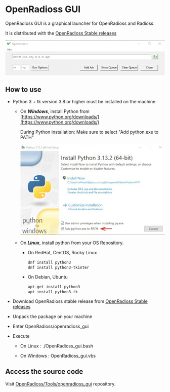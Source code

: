 # OpenRadioss GUI

OpenRadioss GUI is a graphical launcher for OpenRadioss and Radioss.

It is distributed with the [OpenRadioss Stable releases](https://github.com/OpenRadioss/OpenRadioss/releases)

![image](./openradioss_gui.png)

## How to use

* Python 3 + tk version 3.8 or higher must be installed on the machine.

  * On ***Windows***, install Python from [https://www.python.org/downloads/](https://www.python.org/downloads/)

    During Python installation: Make sure to select "Add python.exe to PATH"

    ![image](./python_install.jpg)

  * On ***Linux***, install python from your OS Repository.

    * On RedHat, CentOS, Rocky Linux

          dnf install python3
          dnf install python3-tkinter

    * On Debian, Ubuntu

          apt-get install python3
          apt install python3-tk

* Download OpenRadioss stable release from [OpenRadioss Stable releases](https://github.com/OpenRadioss/OpenRadioss/releases)

* Unpack the package on your machine

* Enter OpenRadioss/openradioss_gui

* Execute

  * On Linux : ./OpenRadioss_gui.bash

  * On Windows : OpenRadioss_gui.vbs

## Access the source code

Visit [OpenRadioss/Tools/openradioss_gui](https://github.com/OpenRadioss/Tools/tree/main/openradioss_gui) repository.
